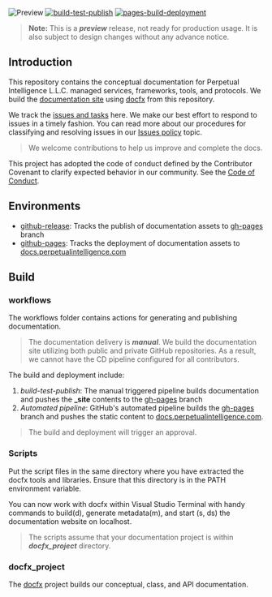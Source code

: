![Preview](https://img.shields.io/badge/release-preview-orange) 
[![build-test-publish](https://github.com/perpetualintelligence/docs/actions/workflows/build-test-publish.yml/badge.svg)](https://github.com/perpetualintelligence/docs/actions/workflows/build-test-publish.yml)
[![pages-build-deployment](https://github.com/perpetualintelligence/docs/actions/workflows/pages/pages-build-deployment/badge.svg)](https://github.com/perpetualintelligence/docs/actions/workflows/pages/pages-build-deployment)

> **Note:** This is a ***preview*** release, not ready for production usage. It is also subject to design changes without any advance notice.

## Introduction
This repository contains the conceptual documentation for Perpetual Intelligence L.L.C. managed services, frameworks, tools, and protocols. We build the [documentation site](https://docs.perpetualintelligence.com) using [docfx](https://dotnet.github.io/docfx/) from this repository.

We track the [issues and tasks](https://github.com/perpetualintelligence/docs/issues) here. We make our best effort to respond to issues in a timely fashion. You can read more about our procedures for classifying and resolving issues in our [Issues policy](https://terms.perpetualintelligence.com/articles/issues_policy.html) topic.

> We welcome contributions to help us improve and complete the docs.

This project has adopted the code of conduct defined by the Contributor Covenant to clarify expected behavior in our community.
See the [Code of Conduct](https://terms.perpetualintelligence.com/articles/CODE_OF_CONDUCT.html).

## Environments
- [github-release](https://github.com/perpetualintelligence/docs/deployments/activity_log?environment=github-release): Tracks the publish of documentation assets to [gh-pages](https://github.com/perpetualintelligence/docs/tree/gh-pages) branch
- [github-pages](https://github.com/perpetualintelligence/docs/deployments/activity_log?environment=github-pages): Tracks the deployment of documentation assets to [docs.perpetualintelligence.com](https://docs.perpetualintelligence.com)

## Build

### workflows
The workflows folder contains actions for generating and publishing documentation.

> The documentation delivery is ***manual***. We build the documentation site utilizing both public and private GitHub repositories. As a result, we cannot have the CD pipeline configured for all contributors.

The build and deployment include:
1. *build-test-publish*: The manual triggered pipeline builds documentation and pushes the **_site** contents to the [gh-pages](https://github.com/perpetualintelligence/docs/tree/gh-pages) branch
2. *Automated pipeline*: GitHub's automated pipeline builds the [gh-pages](https://github.com/perpetualintelligence/docs/tree/gh-pages) branch and pushes the static content to [docs.perpetualintelligence.com](https://docs.perpetualintelligence.com).

> The build and deployment will trigger an approval.

### Scripts
Put the script files in the same directory where you have extracted the docfx tools and libraries. Ensure that this directory is in the PATH environment variable.

You can now work with docfx within Visual Studio Terminal with handy commands to build(d), generate metadata(m), and start (s, ds) the documentation website on localhost.

> The scripts assume that your documentation project is within ***docfx_project*** directory.

### docfx_project
The [docfx](https://dotnet.github.io/docfx/) project builds our conceptual, class, and API documentation.
